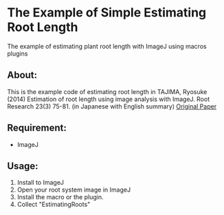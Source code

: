 # The Example of Simple Estimating Root Length  

The example of estimating plant root length with ImageJ using macros plugins  

## About:  
This is the example code of estimating root length in TAJIMA, Ryosuke (2014) Estimation of root length using image analysis with ImageJ. Root Research 23(3) 75-81. (in Japanese with English summary) [Original Paper](https://www.jstage.jst.go.jp/article/rootres/23/3/23_75/_pdf/-char/ja)  

## Requirement:  
- ImageJ

## Usage:  
1. Install to ImageJ  
2. Open your root system image in ImageJ  
3. Install the macro or the plugin.  
4. Collect "EstimatingRoots"  
